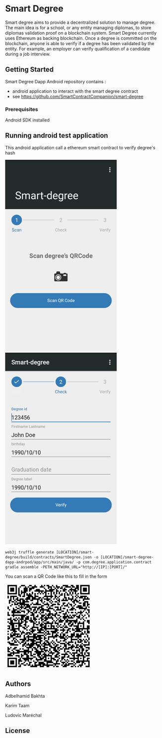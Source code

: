# Smart Degree

Smart degree aims to provide a decentralized solution to manage degree. The main idea is for a school, or any entity managing diplomas, to store diplomas validation proof on a blockchain system. Smart Degree currently uses Ethereum as backing blockchain. Once a degree is committed on the blockchain, anyone is able to verify if a degree has been validated by the entity. For example, an employer can verify qualification of a candidate during a job interview.

## Getting Started

Smart Degree Dapp Android repository contains :

* android application to interact with the smart degree contract
* see https://github.com/SmartContractCompanion/smart-degree

### Prerequisites

Android SDK installed

## Running android test application

This android application call a ethereum smart contract to verify degree's hash 

![ANDROID_APP](img/Screenshot_android_app_1.png) ![ANDROID_APP_2](img/Screenshot_android_app_2.png)

```
web3j truffle generate [LOCATION]/smart-degree/build/contracts/SmartDegree.json -o [LOCATION]/smart-degree-dapp-andrpod/app/src/main/java/ -p com.degree.application.contract
gradle assemble -PETH_NETWORK_URL="http://[IP]:[PORT]/"
```

You can scan a QR Code like this to fill in the form

![QRCODE](img/qr_code.jpg)

## Authors

Adbelhamid Bakhta

Karim Taam

Ludovic Maréchal

## License

